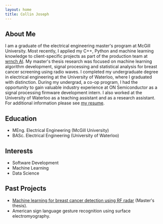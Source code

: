 ```yaml
---
layout: home
title: Collin Joseph
---
```


## About Me
I am a graduate of the electrical engineering master's program at McGill University. Most recently, I applied my C++, Python and machine learning knowledge to client-specific projects as part of the production team at [wrnch AI](https://wrnch.ai/). My master's thesis research was focused on machine learning algorithm development, signal processing and statistical analysis for breast cancer screening using radio waves. I completed my undergraduate degree in electrical engineering at the University of Waterloo, where I graduated with distinction. During my undergrad, a co-op program, I had the opportunity to gain valuable industry experience at ON Semiconductor as a signal processing firmware development intern. I also worked at the University of Waterloo as a teaching assistant and as a research assistant. For additional information please see [my resume](/files/CollinAJosephResume.pdf).

## Education
* MEng. Electrical Engineering (McGill University)
* BASc. Electrical Engineering (University of Waterloo)

## Interests
* Software Development
* Machine Learning
* Data Science

## Past Projects
* [Machine learning for breast cancer detection using RF radar](/projects/meng_project.md) (Master's thesis).
* American sign language gesture recognition using surface electromyography.
